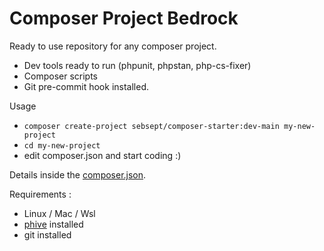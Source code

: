 # Composer Project Bedrock

Ready to use repository for any composer project.

- Dev tools ready to run (phpunit, phpstan, php-cs-fixer)
- Composer scripts
- Git pre-commit hook installed.

Usage 
- `composer create-project sebsept/composer-starter:dev-main my-new-project`
- `cd my-new-project`
- edit composer.json and start coding :) 

Details inside the [composer.json](composer.json).

Requirements : 
- Linux / Mac / Wsl
- [phive](https://phar.io/) installed
- git installed

